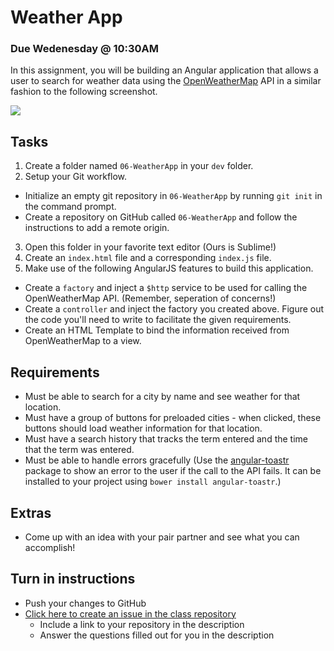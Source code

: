 # Weather App

### Due Wedenesday @ 10:30AM

In this assignment, you will be building an Angular application that allows a user to search for weather data using the [OpenWeatherMap](http://openweathermap.org/) API in a similar fashion to the following screenshot.

<img src="http://i.imgur.com/vLI7hzb.png" />

## Tasks
1. Create a folder named `06-WeatherApp` in your `dev` folder.
2. Setup your Git workflow.
  - Initialize an empty git repository in `06-WeatherApp` by running `git init` in the command prompt.
  - Create a repository on GitHub called `06-WeatherApp` and follow the instructions to add a remote origin.
3. Open this folder in your favorite text editor (Ours is Sublime!)
4. Create an `index.html` file and a corresponding `index.js` file.
5. Make use of the following AngularJS features to build this application.
  - Create a `factory` and inject a `$http` service to be used for calling the OpenWeatherMap API. (Remember, seperation of concerns!)
  - Create a `controller` and inject the factory you created above. Figure out the code you'll need to write to facilitate the given requirements.
  - Create an HTML Template to bind the information received from OpenWeatherMap to a view.
  
## Requirements
- Must be able to search for a city by name and see weather for that location.
- Must have a group of buttons for preloaded cities - when clicked, these buttons should load weather information for that location.
- Must have a search history that tracks the term entered and the time that the term was entered.
- Must be able to handle errors gracefully (Use the [angular-toastr](https://github.com/Foxandxss/angular-toastr) package to show an error to the user if the call to the API fails. It can be installed to your project using `bower install angular-toastr`.)

## Extras
- Come up with an idea with your pair partner and see what you can accomplish!

## Turn in instructions
* Push your changes to GitHub 
* [Click here to create an issue in the class repository](https://www.github.com/OriginCodeAcademy/2016-CW-FallCohort/issues/new?title=06-WeatherApp&body=1.%20Where%20can%20I%20find%20your%20repository%3F%20(Paste%20the%20url%20of%20your%20repository%20below)%0A%0A2.%20How%20was%20it%20working%20with%20APIs%20for%20the%20first%20time%3F%0A%0A3.%20What%20was%20the%20most%20difficult%20part%20about%20working%20with%20an%20API%3F%0A%0A4.%20What's%20your%20favorite%20part%20about%20this%20assignment%3F)
  * Include a link to your repository in the description
  * Answer the questions filled out for you in the description